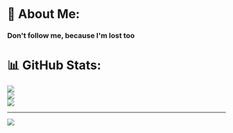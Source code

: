 # 💫 About Me:
### Don't follow me, because I'm lost too

# 📊 GitHub Stats:
![](https://github-readme-stats.vercel.app/api?username=Galkurta&theme=vue&hide_border=false&include_all_commits=false&count_private=false)<br/>
![](https://github-readme-streak-stats.herokuapp.com/?user=Galkurta&theme=vue&hide_border=false)<br/>
![](https://github-readme-stats.vercel.app/api/top-langs/?username=Galkurta&theme=vue&hide_border=false&include_all_commits=false&count_private=false&layout=compact)

---
[![](https://visitcount.itsvg.in/api?id=Galkurta&icon=10&color=0)](https://visitcount.itsvg.in)
